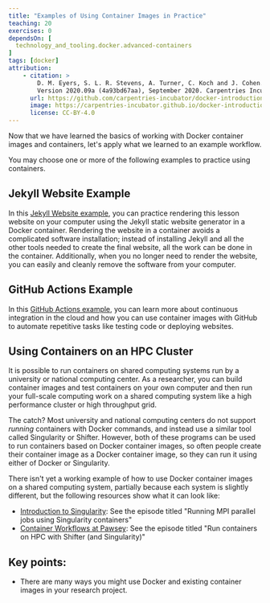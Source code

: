 ```yaml
---
title: "Examples of Using Container Images in Practice"
teaching: 20
exercises: 0
dependsOn: [
  technology_and_tooling.docker.advanced-containers
]
tags: [docker]
attribution: 
    - citation: >
        D. M. Eyers, S. L. R. Stevens, A. Turner, C. Koch and J. Cohen. "Reproducible computational environments using containers: Introduction to Docker".
        Version 2020.09a (4a93bd67aa), September 2020. Carpentries Incubator. 
      url: https://github.com/carpentries-incubator/docker-introduction
      image: https://carpentries-incubator.github.io/docker-introduction/assets/img/incubator-logo-blue.svg
      license: CC-BY-4.0
---
```


Now that we have learned the basics of working with Docker container images and containers,
let's apply what we learned to an example workflow.

You may choose one or more of the following examples to practice using containers.

## Jekyll Website Example

In this [Jekyll Website example](e02-jekyll-lesson-example), you can practice
rendering this lesson website on your computer using the Jekyll static website generator in a Docker container.
Rendering the website in a container avoids a complicated software installation; instead of installing Jekyll and all the other tools needed to create the final website, all the work can be done in the container.
Additionally, when you no longer need to render the website, you can easily and cleanly remove the software from your computer.

## GitHub Actions Example

In this [GitHub Actions example](e01-github-actions), you can learn more about
continuous integration in the cloud and how you can use container images with GitHub to
automate repetitive tasks like testing code or deploying websites.


## Using Containers on an HPC Cluster

It is possible to run containers on shared computing systems run by a university or national
computing center. As a researcher, you can build container images and test containers on your own
computer and then run your full-scale computing work on a shared computing
system like a high performance cluster or high throughput grid.

The catch? Most university and national computing centers do not support *running*
containers with Docker commands, and instead use a similar tool called Singularity or
Shifter. However, both of these programs can be used to run containers based on Docker container images,
so often people create their container image as a Docker container image, so they can
run it using either of Docker or Singularity.

There isn't yet a working example of how to use Docker container images on a shared
computing system, partially because each system is slightly different, but the
following resources show what it can look like:

- [Introduction to Singularity](https://carpentries-incubator.github.io/singularity-introduction/): See the episode titled "Running MPI parallel jobs using Singularity containers"
- [Container Workflows at Pawsey](https://pawseysc.github.io/container-workflows/): See the episode titled "Run containers on HPC with Shifter (and Singularity)"

## Key points:
- There are many ways you might use Docker and existing container images in your research project.